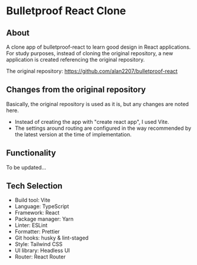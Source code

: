 # Bulletproof React Clone

## About

A clone app of bulletproof-react to learn good design in React applications.
For study purposes, instead of cloning the original repository, a new application is created referencing the original repository.

The original repository: https://github.com/alan2207/bulletproof-react

## Changes from the original repository

Basically, the original repository is used as it is, but any changes are noted here.

- Instead of creating the app with "create react app", I used Vite.
- The settings around routing are configured in the way recommended by the latest version at the time of implementation.

## Functionality

To be updated...

## Tech Selection

- Build tool: Vite
- Language: TypeScript
- Framework: React
- Package manager: Yarn
- Linter: ESLint
- Formatter: Prettier
- Git hooks: husky & lint-staged
- Style: Tailwind CSS
- UI library: Headless UI
- Router: React Router

